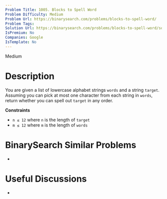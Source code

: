 ```yaml
---
Problem Title: 1005. Blocks to Spell Word
Problem Difficulty: Medium
Problem Url: https://binarysearch.com/problems/blocks-to-spell-word/
Problem Tags: 
Solution Url: https://binarysearch.com/problems/blocks-to-spell-word/solutions/
IsPremium: No
Companies: Google
IsTemplate: No
---
```


<span style="color: ;">Medium</span>

# Description

You are given a list of lowercase alphabet strings `words` and a string `target`. Assuming you can pick at most one character from each string in `words`, return whether you can spell out `target` in any order.

**Constraints**
- `n ≤ 12` where `n` is the length of `target`
- `m ≤ 12` where `m` is the length of `words`

# BinarySearch Similar Problems

- []()

# Useful Discussions

- []()
